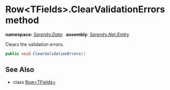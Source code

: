 # Row&lt;TFields&gt;.ClearValidationErrors method
**namespace:** *[Serenity.Data](../../README.md#serenity.data-namespace)*   **assembly**: *[Serenity.Net.Entity](../../README.md)*

Clears the validation errors.

```csharp
public void ClearValidationErrors()
```

## See Also

* class [Row&lt;TFields&gt;](../Row-1.md)